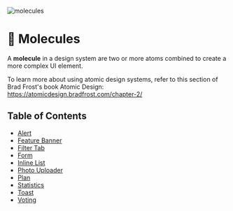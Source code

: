 ![molecules](https://user-images.githubusercontent.com/57226633/196543784-ffa4e996-984c-4b64-9c38-95c652a6f2be.png)

# 🏡 Molecules

A **molecule** in a design system are two or more atoms combined to create a more complex UI element.

To learn more about using atomic design systems, refer to this section of Brad Frost's book Atomic Design: https://atomicdesign.bradfrost.com/chapter-2/

## Table of Contents
  * [Alert](https://github.com/threshold-network/design-system-docs/blob/main/molecules/alerts.md)
  * [Feature Banner](https://github.com/threshold-network/design-system-docs/blob/main/molecules/feature-banner.md)
  * [Filter Tab](https://github.com/threshold-network/design-system-docs/blob/main/molecules/filter.md)
  * [Form](https://github.com/threshold-network/design-system-docs/blob/main/molecules/form.md)
  * [Inline List](https://github.com/threshold-network/design-system-docs/blob/main/molecules/inline-list.md)
  * [Photo Uploader](https://github.com/threshold-network/design-system-docs/blob/main/molecules/photo-uploader.md)
  * [Plan](https://github.com/threshold-network/design-system-docs/blob/main/molecules/plan.md)
  * [Statistics](https://github.com/threshold-network/design-system-docs/blob/main/molecules/statistics.md)
  * [Toast](https://github.com/threshold-network/design-system-docs/blob/main/molecules/toast.md)
  * [Voting](https://github.com/threshold-network/design-system-docs/blob/main/molecules/voting.md)

